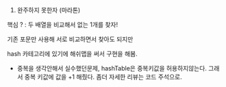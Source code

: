 1. 완주하지 못한자 (마라톤)

핵심 ? : 두 배열을 비교해서 없는 1개를 찾자!

기존 포문만 사용해 서로 비교하면서 찾아도 되지만

hash 카테고리에 있기에 해쉬맵을 써서 구현을 해봄. 


+ 중복을 생각안해서 실수했던문제, hashTable은 중복키값을 허용하지않는다.
  그래서 중복 키값에 값을 +1 해줬다.
  좀더 자세한 리뷰는 코드 주석으로.


